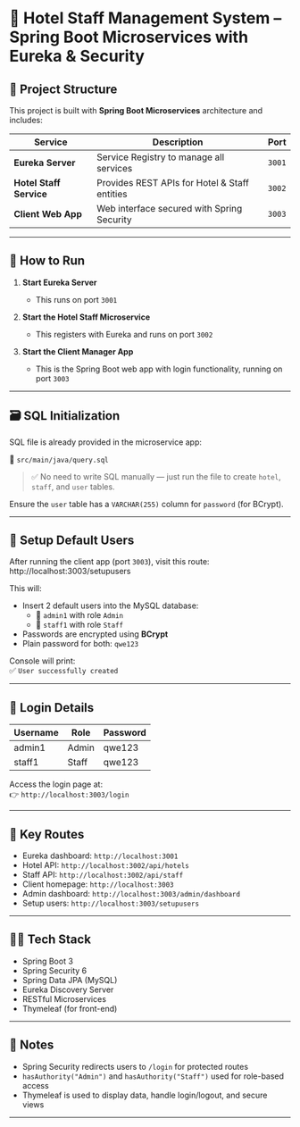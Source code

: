 # 🏨 Hotel Staff Management System – Spring Boot Microservices with Eureka & Security

## 🧱 Project Structure

This project is built with **Spring Boot Microservices** architecture and includes:

| Service           | Description                                   | Port  |
|------------------|-----------------------------------------------|-------|
| **Eureka Server**| Service Registry to manage all services       | `3001`|
| **Hotel Staff Service** | Provides REST APIs for Hotel & Staff entities | `3002`|
| **Client Web App** | Web interface secured with Spring Security   | `3003`|

---

## 🚀 How to Run

1. **Start Eureka Server**
   - This runs on port `3001`

2. **Start the Hotel Staff Microservice**
   - This registers with Eureka and runs on port `3002`

3. **Start the Client Manager App**
   - This is the Spring Boot web app with login functionality, running on port `3003`

---

## 🗃️ SQL Initialization

SQL file is already provided in the microservice app:

📄 `src/main/java/query.sql`

> ✅ No need to write SQL manually — just run the file to create `hotel`, `staff`, and `user` tables.

Ensure the `user` table has a `VARCHAR(255)` column for `password` (for BCrypt).

---

## 🔐 Setup Default Users

After running the client app (port `3003`), visit this route:
http://localhost:3003/setupusers


This will:

- Insert 2 default users into the MySQL database:
    - 👤 `admin1` with role `Admin`
    - 👤 `staff1` with role `Staff`
- Passwords are encrypted using **BCrypt**
- Plain password for both: `qwe123`

Console will print:  
✅ `User successfully created`

---

## 🔑 Login Details

| Username | Role  | Password |
|----------|-------|----------|
| admin1   | Admin | qwe123   |
| staff1   | Staff | qwe123   |

Access the login page at:  
👉 `http://localhost:3003/login`

---

## 📂 Key Routes

- Eureka dashboard: `http://localhost:3001`
- Hotel API: `http://localhost:3002/api/hotels`
- Staff API: `http://localhost:3002/api/staff`
- Client homepage: `http://localhost:3003`
- Admin dashboard: `http://localhost:3003/admin/dashboard`
- Setup users: `http://localhost:3003/setupusers`

---

## 👩‍💻 Tech Stack

- Spring Boot 3
- Spring Security 6
- Spring Data JPA (MySQL)
- Eureka Discovery Server
- RESTful Microservices
- Thymeleaf (for front-end)

---

## 📌 Notes

- Spring Security redirects users to `/login` for protected routes
- `hasAuthority("Admin")` and `hasAuthority("Staff")` used for role-based access
- Thymeleaf is used to display data, handle login/logout, and secure views

---

